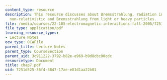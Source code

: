 ```yaml
---
content_type: resource
description: This resource discusses about Bremsstrahlung, radiation in collisions,
  non-relativistic and Bremsstrahlung from light or heavy particles.
file: /media/courses/22-105-electromagnetic-interactions-fall-2005/7251d52536f4384717aee81d1aa22b01_chap7.pdf
file_type: application/pdf
learning_resource_types:
- Lecture Notes
ocw_type: OCWFile
parent_title: Lecture Notes
parent_type: CourseSection
parent_uid: 3c911222-3792-b82e-e969-b9d8cbc00cdc
resourcetype: Document
title: chap7.pdf
uid: 7251d525-36f4-3847-17ae-e81d1aa22b01
---
```

